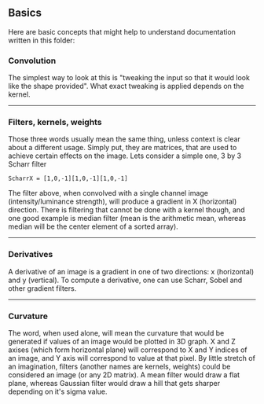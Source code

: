 ## Basics

Here are basic concepts that might help to understand documentation written in this folder:

### Convolution

The simplest way to look at this is "tweaking the input so that it would look like the shape provided". What exact tweaking is applied depends on the kernel.

---

### Filters, kernels, weights

Those three words usually mean the same thing, unless context is clear about a different usage. Simply put, they are matrices, that are used to achieve certain effects on the image. Lets consider a simple one, 3 by 3 Scharr filter

`ScharrX = [1,0,-1][1,0,-1][1,0,-1]`

The filter above, when convolved with a single channel image (intensity/luminance strength), will produce a gradient in X (horizontal) direction. There is filtering that cannot be done with a kernel though, and one good example is median filter (mean is the arithmetic mean, whereas median will be the center element of a sorted array).

---

 ### Derivatives

A derivative of an image is a gradient in one of two directions: x (horizontal) and y (vertical). To compute a derivative, one can use Scharr, Sobel and other gradient filters.

---

### Curvature

The word, when used alone, will mean the curvature that would be generated if values of an image would be plotted in 3D graph. X and Z axises (which form horizontal plane) will correspond to X and Y indices of an image, and Y axis will correspond to value at that pixel. By little stretch of an imagination, filters (another names are kernels, weights) could be considered an image (or any 2D matrix). A mean filter would draw a flat plane, whereas Gaussian filter would draw a hill that gets sharper depending on it's sigma value.
